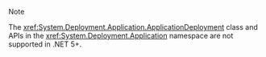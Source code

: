
> [!NOTE]
> The <xref:System.Deployment.Application.ApplicationDeployment> class and APIs in the <xref:System.Deployment.Application> namespace are not supported in .NET 5+.
